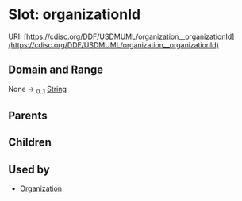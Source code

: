 
# Slot: organizationId




URI: [https://cdisc.org/DDF/USDMUML/organization__organizationId](https://cdisc.org/DDF/USDMUML/organization__organizationId)


## Domain and Range

None &#8594;  <sub>0..1</sub> [String](types/String.md)

## Parents


## Children


## Used by

 * [Organization](Organization.md)
